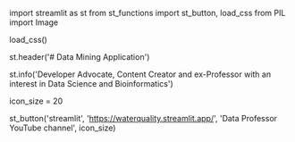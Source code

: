 import streamlit as st
from st_functions import st_button, load_css
from PIL import Image

load_css()


st.header('# Data Mining Application')

st.info('Developer Advocate, Content Creator and ex-Professor with an interest in Data Science and Bioinformatics')

icon_size = 20

st_button('streamlit', 'https://waterquality.streamlit.app/', 'Data Professor YouTube channel', icon_size)

